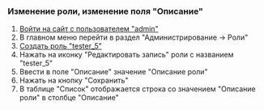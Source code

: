 ### Изменение роли, изменение поля "Описание"

1. [Войти на сайт с пользователем "admin"](../../../../0.%20Шаги/1.%20Войти%20на%20сайт%20с%20пользователем%20username.md)
1. В главном меню перейти в раздел "Администрирование -> Роли"
1. [Создать роль "tester_5"](../../../../0.%20Шаги/4.%20Создать%20роль%20с%20именем%20userrole.md)
1. Нажать на иконку "Редактировать запись" роли с названием "tester_5"
1. Ввести в поле "Описание" значение "Описание роли"
1. Нажать на кнопку "Сохранить"
1. В таблице "Список" отображается строка со значением "Описание роли" в столбце "Описание"